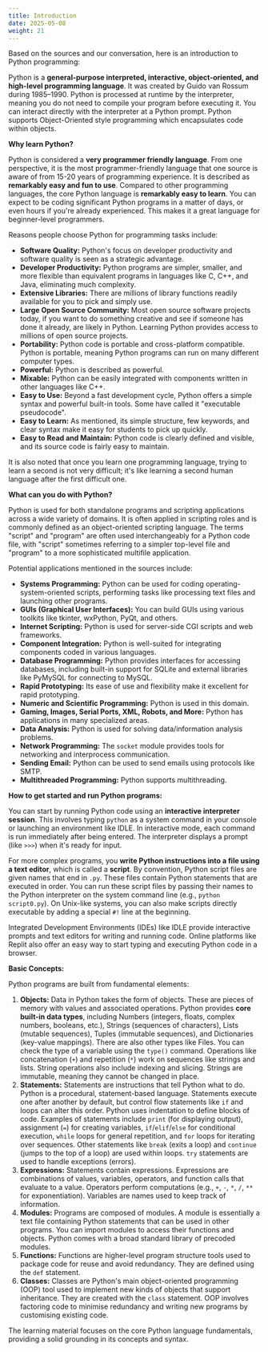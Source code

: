 ```yaml
---
title: Introduction
date: 2025-05-08
weight: 21
---
```


Based on the sources and our conversation, here is an introduction to Python programming:

Python is a **general-purpose interpreted, interactive, object-oriented, and high-level programming language**. It was created by Guido van Rossum during 1985–1990. Python is processed at runtime by the interpreter, meaning you do not need to compile your program before executing it. You can interact directly with the interpreter at a Python prompt. Python supports Object-Oriented style programming which encapsulates code within objects.

**Why learn Python?**

Python is considered a **very programmer friendly language**. From one perspective, it is the most programmer-friendly language that one source is aware of from 15-20 years of programming experience.
It is described as **remarkably easy and fun to use**. Compared to other programming languages, the core Python language is **remarkably easy to learn**. You can expect to be coding significant Python programs in a matter of days, or even hours if you're already experienced. This makes it a great language for beginner-level programmers.

Reasons people choose Python for programming tasks include:
*   **Software Quality:** Python's focus on developer productivity and software quality is seen as a strategic advantage.
*   **Developer Productivity:** Python programs are simpler, smaller, and more flexible than equivalent programs in languages like C, C++, and Java, eliminating much complexity.
*   **Extensive Libraries:** There are millions of library functions readily available for you to pick and simply use.
*   **Large Open Source Community:** Most open source software projects today, if you want to do something creative and see if someone has done it already, are likely in Python. Learning Python provides access to millions of open source projects.
*   **Portability:** Python code is portable and cross-platform compatible. Python is portable, meaning Python programs can run on many different computer types.
*   **Powerful:** Python is described as powerful.
*   **Mixable:** Python can be easily integrated with components written in other languages like C++.
*   **Easy to Use:** Beyond a fast development cycle, Python offers a simple syntax and powerful built-in tools. Some have called it "executable pseudocode".
*   **Easy to Learn:** As mentioned, its simple structure, few keywords, and clear syntax make it easy for students to pick up quickly.
*   **Easy to Read and Maintain:** Python code is clearly defined and visible, and its source code is fairly easy to maintain.

It is also noted that once you learn one programming language, trying to learn a second is not very difficult; it's like learning a second human language after the first difficult one.

**What can you do with Python?**

Python is used for both standalone programs and scripting applications across a wide variety of domains. It is often applied in scripting roles and is commonly defined as an object-oriented scripting language. The terms "script" and "program" are often used interchangeably for a Python code file, with "script" sometimes referring to a simpler top-level file and "program" to a more sophisticated multifile application.

Potential applications mentioned in the sources include:
*   **Systems Programming:** Python can be used for coding operating-system-oriented scripts, performing tasks like processing text files and launching other programs.
*   **GUIs (Graphical User Interfaces):** You can build GUIs using various toolkits like tkinter, wxPython, PyQt, and others.
*   **Internet Scripting:** Python is used for server-side CGI scripts and web frameworks.
*   **Component Integration:** Python is well-suited for integrating components coded in various languages.
*   **Database Programming:** Python provides interfaces for accessing databases, including built-in support for SQLite and external libraries like PyMySQL for connecting to MySQL.
*   **Rapid Prototyping:** Its ease of use and flexibility make it excellent for rapid prototyping.
*   **Numeric and Scientific Programming:** Python is used in this domain.
*   **Gaming, Images, Serial Ports, XML, Robots, and More:** Python has applications in many specialized areas.
*   **Data Analysis:** Python is used for solving data/information analysis problems.
*   **Network Programming:** The `socket` module provides tools for networking and interprocess communication.
*   **Sending Email:** Python can be used to send emails using protocols like SMTP.
*   **Multithreaded Programming:** Python supports multithreading.

**How to get started and run Python programs:**

You can start by running Python code using an **interactive interpreter session**. This involves typing `python` as a system command in your console or launching an environment like IDLE. In interactive mode, each command is run immediately after being entered. The interpreter displays a prompt (like `>>>`) when it's ready for input.

For more complex programs, you **write Python instructions into a file using a text editor**, which is called a **script**. By convention, Python script files are given names that end in `.py`. These files contain Python statements that are executed in order. You can run these script files by passing their names to the Python interpreter on the system command line (e.g., `python script0.py`). On Unix-like systems, you can also make scripts directly executable by adding a special `#!` line at the beginning.

Integrated Development Environments (IDEs) like IDLE provide interactive prompts and text editors for writing and running code. Online platforms like Replit also offer an easy way to start typing and executing Python code in a browser.

**Basic Concepts:**

Python programs are built from fundamental elements:
1.  **Objects:** Data in Python takes the form of objects. These are pieces of memory with values and associated operations. Python provides **core built-in data types**, including Numbers (integers, floats, complex numbers, booleans, etc.), Strings (sequences of characters), Lists (mutable sequences), Tuples (immutable sequences), and Dictionaries (key-value mappings). There are also other types like Files. You can check the type of a variable using the `type()` command. Operations like concatenation (`+`) and repetition (`*`) work on sequences like strings and lists. String operations also include indexing and slicing. Strings are immutable, meaning they cannot be changed in place.
2.  **Statements:** Statements are instructions that tell Python what to do. Python is a procedural, statement-based language. Statements execute one after another by default, but control flow statements like `if` and loops can alter this order. Python uses indentation to define blocks of code. Examples of statements include `print` (for displaying output), assignment (`=`) for creating variables, `if`/`elif`/`else` for conditional execution, `while` loops for general repetition, and `for` loops for iterating over sequences. Other statements like `break` (exits a loop) and `continue` (jumps to the top of a loop) are used within loops. `try` statements are used to handle exceptions (errors).
3.  **Expressions:** Statements contain expressions. Expressions are combinations of values, variables, operators, and function calls that evaluate to a value. Operators perform computations (e.g., `+`, `-`, `*`, `/`, `**` for exponentiation). Variables are names used to keep track of information.
4.  **Modules:** Programs are composed of modules. A module is essentially a text file containing Python statements that can be used in other programs. You can import modules to access their functions and objects. Python comes with a broad standard library of precoded modules.
5.  **Functions:** Functions are higher-level program structure tools used to package code for reuse and avoid redundancy. They are defined using the `def` statement.
6.  **Classes:** Classes are Python's main object-oriented programming (OOP) tool used to implement new kinds of objects that support inheritance. They are created with the `class` statement. OOP involves factoring code to minimise redundancy and writing new programs by customising existing code.

The learning material focuses on the core Python language fundamentals, providing a solid grounding in its concepts and syntax.